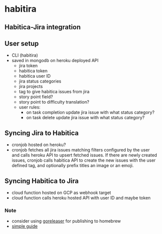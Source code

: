 # habitira

## Habitica-Jira integration

## User setup
  - CLI (habitira)
  - saved in mongodb on heroku deployed API
    - jira token
    - habitica token
    - habitica user ID
    - jira status categories 
    - jira projects
    - tag to give habitica issues from jira
    - story point field?
    - story point to difficulty translation?
    - user rules:
      - on task completion update jira issue with what status category?
      - on task delete update jira issue with what status category?

## Syncing Jira to Habitica
  - cronjob hosted on heroku?
  - cronjob fetches all jira issues matching filters configured by the user
    and calls heroku API to upsert fetched issues. If there are newly created
    issues, cronjob calls habitica API to create the new issues with 
    the user defined tag, and optionally prefix titles an image or an emoji.
  
## Syncing Habitica to Jira
  - cloud function hosted on GCP as webhook target
  - cloud function calls heroku hosted API with user ID and maybe token

### Note
  - consider using [goreleaser](https://goreleaser.com/) for publishing to homebrew
  - [simple guide](https://medium.com/@ben.lafferty/deploying-go-cli-applications-316e9cca16a4)

